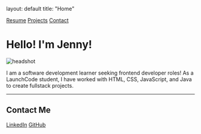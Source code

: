 layout: default
title: "Home"

[Resume](resume.md)
[Projects](projects.md)
[Contact](contact.md)

# Hello! I'm Jenny!

![headshot](park_headshot.JPG)

I am a software development learner seeking frontend developer roles!
As a LaunchCode student, I have worked with HTML, CSS, JavaScript, and Java to create fullstack projects.

---

## Contact Me

[LinkedIn](https://www.linkedin.com/in/jenniferoleary2004)
[GitHub](https://github.com/jennyoleary87)
